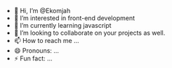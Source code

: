- 👋 Hi, I’m @Ekomjah
- 👀 I’m interested in front-end development
- 🌱 I’m currently learning javascript
- 💞️ I’m looking to collaborate on your projects as well.
- 📫 How to reach me ...
- 😄 Pronouns: ...
- ⚡ Fun fact: ...

<!---
Ekomjah/Ekomjah is a ✨ special ✨ repository because its `README.md` (this file) appears on your GitHub profile.
You can click the Preview link to take a look at your changes.
--->
